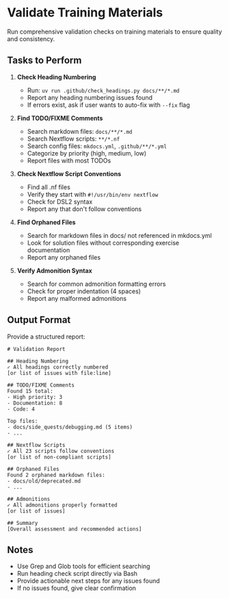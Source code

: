 # Validate Training Materials

Run comprehensive validation checks on training materials to ensure quality and consistency.

## Tasks to Perform

1. **Check Heading Numbering**

   - Run: `uv run .github/check_headings.py docs/**/*.md`
   - Report any heading numbering issues found
   - If errors exist, ask if user wants to auto-fix with `--fix` flag

2. **Find TODO/FIXME Comments**

   - Search markdown files: `docs/**/*.md`
   - Search Nextflow scripts: `**/*.nf`
   - Search config files: `mkdocs.yml`, `.github/**/*.yml`
   - Categorize by priority (high, medium, low)
   - Report files with most TODOs

3. **Check Nextflow Script Conventions**

   - Find all .nf files
   - Verify they start with `#!/usr/bin/env nextflow`
   - Check for DSL2 syntax
   - Report any that don't follow conventions

4. **Find Orphaned Files**

   - Search for markdown files in docs/ not referenced in mkdocs.yml
   - Look for solution files without corresponding exercise documentation
   - Report any orphaned files

5. **Verify Admonition Syntax**
   - Search for common admonition formatting errors
   - Check for proper indentation (4 spaces)
   - Report any malformed admonitions

## Output Format

Provide a structured report:

```
# Validation Report

## Heading Numbering
✓ All headings correctly numbered
[or list of issues with file:line]

## TODO/FIXME Comments
Found 15 total:
- High priority: 3
- Documentation: 8
- Code: 4

Top files:
- docs/side_quests/debugging.md (5 items)
- ...

## Nextflow Scripts
✓ All 23 scripts follow conventions
[or list of non-compliant scripts]

## Orphaned Files
Found 2 orphaned markdown files:
- docs/old/deprecated.md
- ...

## Admonitions
✓ All admonitions properly formatted
[or list of issues]

## Summary
[Overall assessment and recommended actions]
```

## Notes

- Use Grep and Glob tools for efficient searching
- Run heading check script directly via Bash
- Provide actionable next steps for any issues found
- If no issues found, give clear confirmation
